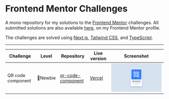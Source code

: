 # Frontend Mentor Challenges

A mono repository for my solutions to the [Frontend Mentor](https://www.frontendmentor.io/challenges) challenges. All submitted solutions are also available [here](https://www.frontendmentor.io/profile/n0rrman/solutions), on my Frontend Mentor profile.

The challenges are solved using [Next.js](https://nextjs.org/), [Tailwind CSS](https://tailwindcss.com/), and [TypeScript](https://www.typescriptlang.org).



---

<!-- 🔴Guru 🟠Advanced 🟡Intermediate 🟢Junior 🔵Newbie -->

| Challenge | Level | Repository | Live version | Screenshot |
|-----------|-------|------------|--------------|------------|
| QR code component | 🔵Newbie | [qr-code-component](https://github.com/n0rrman/frontend-mentor-challenges/tree/main/qr-code-component) | [Vercel](https://qr-code-component-chi-five.vercel.app) | ![Screenshot of the solved QR code component challeng](qr-code-component/design/screenshot.png) |